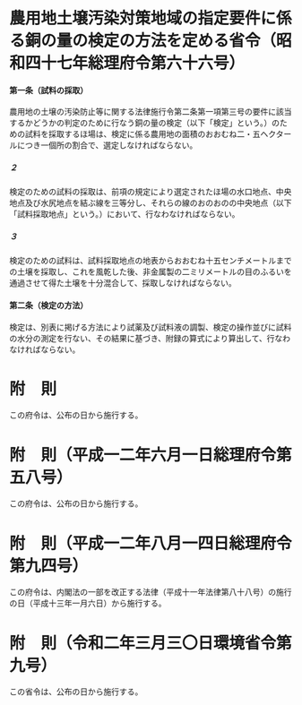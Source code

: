 # 農用地土壌汚染対策地域の指定要件に係る銅の量の検定の方法を定める省令（昭和四十七年総理府令第六十六号）
#### 第一条（試料の採取）
農用地の土壌の汚染防止等に関する法律施行令第二条第一項第三号の要件に該当するかどうかの判定のために行なう銅の量の検定（以下「検定」という。）のための試料を採取するほ場は、検定に係る農用地の面積のおおむね二・五ヘクタールにつき一個所の割合で、選定しなければならない。
##### ２
検定のための試料の採取は、前項の規定により選定されたほ場の水口地点、中央地点及び水尻地点を結ぶ線を三等分し、それらの線のおのおのの中央地点（以下「試料採取地点」という。）において、行なわなければならない。
##### ３
検定のための試料は、試料採取地点の地表からおおむね十五センチメートルまでの土壌を採取し、これを風乾した後、非金属製の二ミリメートルの目のふるいを通過させて得た土壌を十分混合して、採取しなければならない。
#### 第二条（検定の方法）
検定は、別表に掲げる方法により試薬及び試料液の調製、検定の操作並びに試料の水分の測定を行ない、その結果に基づき、附録の算式により算出して、行なわなければならない。
# 附　則
この府令は、公布の日から施行する。
# 附　則（平成一二年六月一日総理府令第五八号）
この府令は、公布の日から施行する。
# 附　則（平成一二年八月一四日総理府令第九四号）
この府令は、内閣法の一部を改正する法律（平成十一年法律第八十八号）の施行の日（平成十三年一月六日）から施行する。
# 附　則（令和二年三月三〇日環境省令第九号）
この省令は、公布の日から施行する。
